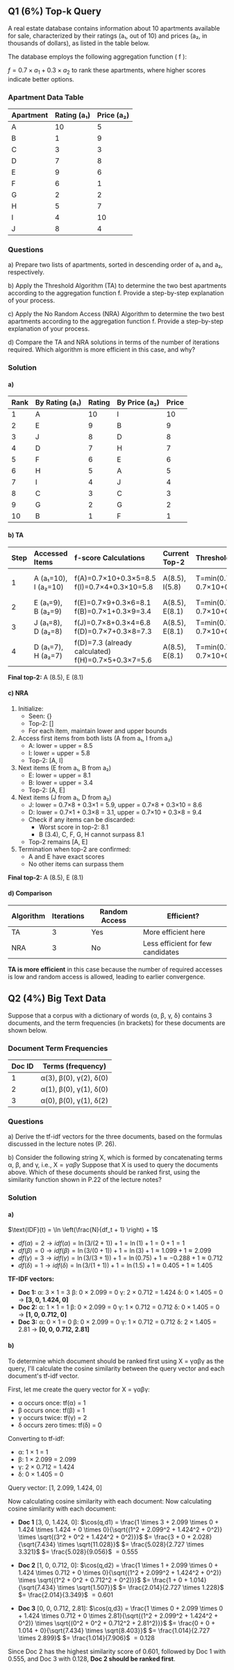 ## Q1 (6%) Top-k Query

A real estate database contains information about 10 apartments available for sale, characterized by their ratings (a₁, out of 10) and prices (a₂, in thousands of dollars), as listed in the table below. 

The database employs the following aggregation function \( f \): 

$f = 0.7 \times a_1 + 0.3 \times a_2$ 
to rank these apartments, where higher scores indicate better options.

### Apartment Data Table
| Apartment | Rating (a₁) | Price (a₂) |
|-----------|-------------|------------|
| A         | 10          | 5          |
| B         | 1           | 9          |
| C         | 3           | 3          |
| D         | 7           | 8          |
| E         | 9           | 6          |
| F         | 6           | 1          |
| G         | 2           | 2          |
| H         | 5           | 7          |
| I         | 4           | 10         |
| J         | 8           | 4          |

### Questions
a) Prepare two lists of apartments, sorted in descending order of a₁ and a₂, respectively.

b) Apply the Threshold Algorithm (TA) to determine the two best apartments according to the aggregation function f. Provide a step-by-step explanation of your process.

c) Apply the No Random Access (NRA) Algorithm to determine the two best apartments according to the aggregation function f. Provide a step-by-step explanation of your process.

d) Compare the TA and NRA solutions in terms of the number of iterations required. Which algorithm is more efficient in this case, and why?

### Solution

#### a)

| Rank | By Rating (a₁) | Rating | By Price (a₂) | Price |
| :--- | :------------- | :----- | :------------ | :---- |
| 1    | A              | 10     | I             | 10    |
| 2    | E              | 9      | B             | 9     |
| 3    | J              | 8      | D             | 8     |
| 4    | D              | 7      | H             | 7     |
| 5    | F              | 6      | E             | 6     |
| 6    | H              | 5      | A             | 5     |
| 7    | I              | 4      | J             | 4     |
| 8    | C              | 3      | C             | 3     |
| 9    | G              | 2      | G             | 2     |
| 10   | B              | 1      | F             | 1     |

#### b) TA

| Step | Accessed Items       | f-score Calculations                               | Current Top-2  | Threshold Calculation                  | Stop Condition      |
| :--- | :------------------- | :------------------------------------------------- | :------------- | :------------------------------------- | :------------------ |
| 1    | A (a₁=10), I (a₂=10) | f(A)=0.7×10+0.3×5=8.5 f(I)=0.7×4+0.3×10=5.8        | A(8.5), I(5.8) | T=min(0.7×10+0.3×10, 0.7×10+0.3×10)=10 | 10 > 5.8 → Continue |
| 2    | E (a₁=9), B (a₂=9)   | f(E)=0.7×9+0.3×6=8.1 f(B)=0.7×1+0.3×9=3.4          | A(8.5), E(8.1) | T=min(0.7×9+0.3×9, 0.7×10+0.3×9)=9     | 9 > 8.1 → Continue  |
| 3    | J (a₁=8), D (a₂=8)   | f(J)=0.7×8+0.3×4=6.8 f(D)=0.7×7+0.3×8=7.3          | A(8.5), E(8.1) | T=min(0.7×8+0.3×8, 0.7×10+0.3×8)=8     | 8 > 8.1 → Continue  |
| 4    | D (a₁=7), H (a₂=7)   | f(D)=7.3 (already calculated) f(H)=0.7×5+0.3×7=5.6 | A(8.5), E(8.1) | T=min(0.7×7+0.3×7, 0.7×10+0.3×7)=7     | 7 ≤ 8.1 → **STOP**  |

**Final top-2:** A (8.5), E (8.1)

#### c) NRA

1. Initialize:
   - Seen: {}
   - Top-2: []
   - For each item, maintain lower and upper bounds
2. Access first items from both lists (A from a₁, I from a₂)
   - A: lower = upper = 8.5
   - I: lower = upper = 5.8
   - Top-2: [A, I]
3. Next items (E from a₁, B from a₂)
   - E: lower = upper = 8.1
   - B: lower = upper = 3.4
   - Top-2: [A, E]
4. Next items (J from a₁, D from a₂)
   - J: lower = 0.7×8 + 0.3×1 = 5.9, upper = 0.7×8 + 0.3×10 = 8.6
   - D: lower = 0.7×1 + 0.3×8 = 3.1, upper = 0.7×10 + 0.3×8 = 9.4
   - Check if any items can be discarded:
     - Worst score in top-2: 8.1
     - B (3.4), C, F, G, H cannot surpass 8.1
   - Top-2 remains [A, E]
5. Termination when top-2 are confirmed:
   - A and E have exact scores
   - No other items can surpass them

**Final top-2:** A (8.5), E (8.1)

#### d) Comparison

| Algorithm | Iterations | Random Access | Efficient?                        |
| --------- | ---------- | ------------- | --------------------------------- |
| TA        | 3          | Yes           | More efficient here               |
| NRA       | 3          | No            | Less efficient for few candidates |

**TA is more efficient** in this case because the number of required accesses is low and random access is allowed, leading to earlier convergence.

## Q2 (4%) Big Text Data

Suppose that a corpus with a dictionary of words {α, β, γ, δ} contains 3 documents, and the term frequencies (in brackets) for these documents are shown below.

### Document Term Frequencies
| Doc ID | Terms (frequency)       |
|--------|-------------------------|
| 1      | α(3), β(0), γ(2), δ(0)  |
| 2      | α(1), β(0), γ(1), δ(0)  |
| 3      | α(0), β(0), γ(1), δ(2)  |

### Questions
a) Derive the tf-idf vectors for the three documents, based on the formulas discussed in the lecture notes (P. 26).

b) Consider the following string X, which is formed by concatenating terms α, β, and γ, i.e., 
 $\text{X} =\gamma \alpha \beta \gamma$
Suppose that X is used to query the documents above. Which of these documents should be ranked first, using the similarity function shown in P.22 of the lecture notes?

### Solution

#### a)

$\text{IDF}(t) = \ln \left(\frac{N}{df_t + 1} \right) + 1$

- $df(α) = 2 → idf(α) = \ln(3/(2+1)) + 1 = \ln(1) + 1 = 0 + 1 = 1$
- $df(β) = 0 → idf(β) = \ln(3/(0+1)) + 1 = \ln(3) + 1 ≈ 1.099 + 1 ≈ 2.099$
- $df(γ) = 3 → idf(γ) = \ln(3/(3+1)) + 1 = \ln(0.75) + 1 ≈ -0.288 + 1 ≈ 0.712$
- $df(δ) = 1 → idf(δ) = \ln(3/(1+1)) + 1 = \ln(1.5) + 1 ≈ 0.405 + 1 ≈ 1.405$

**TF-IDF vectors:**

- **Doc 1:**
   α: 3 × 1 = 3
   β: 0 × 2.099 = 0
   γ: 2 × 0.712 = 1.424
   δ: 0 × 1.405 = 0
   → **[3, 0, 1.424, 0]**
- **Doc 2:**
   α: 1 × 1 = 1
   β: 0 × 2.099 = 0
   γ: 1 × 0.712 = 0.712
   δ: 0 × 1.405 = 0
   → **[1, 0, 0.712, 0]**
- **Doc 3:**
   α: 0 × 1 = 0
   β: 0 × 2.099 = 0
   γ: 1 × 0.712 = 0.712
   δ: 2 × 1.405 = 2.81
   → **[0, 0, 0.712, 2.81]**

#### b)

To determine which document should be ranked first using X = γαβγ as the query, I'll calculate the cosine similarity between the query vector and each document's tf-idf vector.

First, let me create the query vector for X = γαβγ:
- α occurs once: tf(α) = 1
- β occurs once: tf(β) = 1
- γ occurs twice: tf(γ) = 2
- δ occurs zero times: tf(δ) = 0

Converting to tf-idf:
- α: 1 × 1 = 1
- β: 1 × 2.099 = 2.099
- γ: 2 × 0.712 = 1.424
- δ: 0 × 1.405 = 0

Query vector: [1, 2.099, 1.424, 0]

Now calculating cosine similarity with each document:
Now calculating cosine similarity with each document:

- **Doc 1** [3, 0, 1.424, 0]:
   $\cos(q,d1) = \frac{1 \times 3 + 2.099 \times 0 + 1.424 \times 1.424 + 0 \times 0}{\sqrt{(1^2 + 2.099^2 + 1.424^2 + 0^2)} \times \sqrt{(3^2 + 0^2 + 1.424^2 + 0^2)}}$
   $= \frac{3 + 0 + 2.028}{\sqrt{7.434} \times \sqrt{11.028}}$
   $= \frac{5.028}{2.727 \times 3.321}$
   $= \frac{5.028}{9.056}$
   $= 0.555$

- **Doc 2** [1, 0, 0.712, 0]:
   $\cos(q,d2) = \frac{1 \times 1 + 2.099 \times 0 + 1.424 \times 0.712 + 0 \times 0}{\sqrt{(1^2 + 2.099^2 + 1.424^2 + 0^2)} \times \sqrt{(1^2 + 0^2 + 0.712^2 + 0^2)}}$
   $= \frac{1 + 0 + 1.014}{\sqrt{7.434} \times \sqrt{1.507}}$
   $= \frac{2.014}{2.727 \times 1.228}$
   $= \frac{2.014}{3.349}$
   $= 0.601$

- **Doc 3** [0, 0, 0.712, 2.81]:
   $\cos(q,d3) = \frac{1 \times 0 + 2.099 \times 0 + 1.424 \times 0.712 + 0 \times 2.81}{\sqrt{(1^2 + 2.099^2 + 1.424^2 + 0^2)} \times \sqrt{(0^2 + 0^2 + 0.712^2 + 2.81^2)}}$
   $= \frac{0 + 0 + 1.014 + 0}{\sqrt{7.434} \times \sqrt{8.403}}$
   $= \frac{1.014}{2.727 \times 2.899}$
   $= \frac{1.014}{7.906}$
   $= 0.128$

Since Doc 2 has the highest similarity score of 0.601, followed by Doc 1 with 0.555, and Doc 3 with 0.128, **Doc 2 should be ranked first**.
